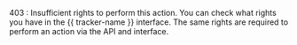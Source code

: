 403
:   Insufficient rights to perform this action. You can check what rights you have in the {{ tracker-name }} interface. The same rights are required to perform an action via the API and interface.

